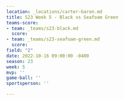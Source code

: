 ```yaml
---
location: _locations/carter-baron.md
title: S23 Week 5 - Black vs Seafoam Green
teams-score:
- team: _teams/s23-black.md
  score: 
- team: _teams/s23-seafoam-green.md
  score: 
field: "2"
date: 2022-10-16 09:00:00 -0400
season: 23
week: 5
mvp: ''
game-ball: ''
sportsperson: ''

---
```

